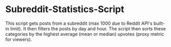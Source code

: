# Subreddit-Statistics-Script
This script gets posts from a subreddit (max 1000 due to Reddit API's built-in limit). It then filters the posts by day and hour. The script then sorts these categories by the highest average (mean or median) upvotes (proxy metric for viewers).
